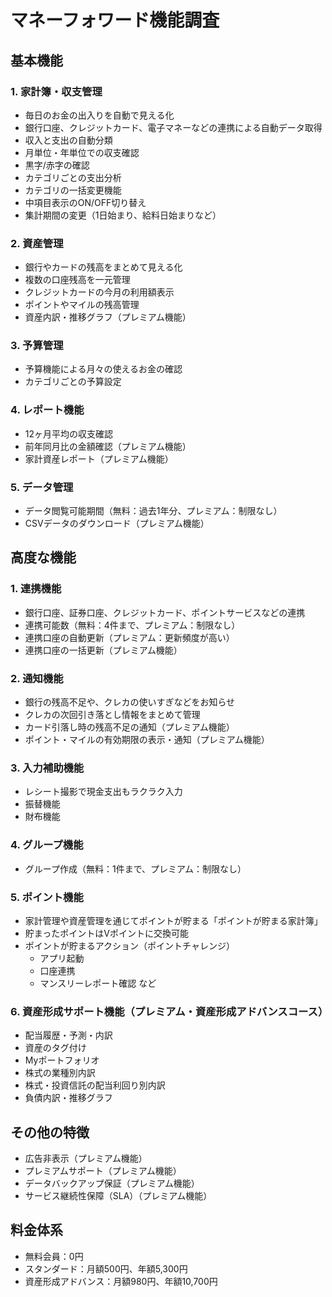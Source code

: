 # マネーフォワード機能調査

## 基本機能

### 1. 家計簿・収支管理
- 毎日のお金の出入りを自動で見える化
- 銀行口座、クレジットカード、電子マネーなどの連携による自動データ取得
- 収入と支出の自動分類
- 月単位・年単位での収支確認
- 黒字/赤字の確認
- カテゴリごとの支出分析
- カテゴリの一括変更機能
- 中項目表示のON/OFF切り替え
- 集計期間の変更（1日始まり、給料日始まりなど）

### 2. 資産管理
- 銀行やカードの残高をまとめて見える化
- 複数の口座残高を一元管理
- クレジットカードの今月の利用額表示
- ポイントやマイルの残高管理
- 資産内訳・推移グラフ（プレミアム機能）

### 3. 予算管理
- 予算機能による月々の使えるお金の確認
- カテゴリごとの予算設定

### 4. レポート機能
- 12ヶ月平均の収支確認
- 前年同月比の金額確認（プレミアム機能）
- 家計資産レポート（プレミアム機能）

### 5. データ管理
- データ閲覧可能期間（無料：過去1年分、プレミアム：制限なし）
- CSVデータのダウンロード（プレミアム機能）

## 高度な機能

### 1. 連携機能
- 銀行口座、証券口座、クレジットカード、ポイントサービスなどの連携
- 連携可能数（無料：4件まで、プレミアム：制限なし）
- 連携口座の自動更新（プレミアム：更新頻度が高い）
- 連携口座の一括更新（プレミアム機能）

### 2. 通知機能
- 銀行の残高不足や、クレカの使いすぎなどをお知らせ
- クレカの次回引き落とし情報をまとめて管理
- カード引落し時の残高不足の通知（プレミアム機能）
- ポイント・マイルの有効期限の表示・通知（プレミアム機能）

### 3. 入力補助機能
- レシート撮影で現金支出もラクラク入力
- 振替機能
- 財布機能

### 4. グループ機能
- グループ作成（無料：1件まで、プレミアム：制限なし）

### 5. ポイント機能
- 家計管理や資産管理を通じてポイントが貯まる「ポイントが貯まる家計簿」
- 貯まったポイントはVポイントに交換可能
- ポイントが貯まるアクション（ポイントチャレンジ）
  - アプリ起動
  - 口座連携
  - マンスリーレポート確認 など

### 6. 資産形成サポート機能（プレミアム・資産形成アドバンスコース）
- 配当履歴・予測・内訳
- 資産のタグ付け
- Myポートフォリオ
- 株式の業種別内訳
- 株式・投資信託の配当利回り別内訳
- 負債内訳・推移グラフ

## その他の特徴
- 広告非表示（プレミアム機能）
- プレミアムサポート（プレミアム機能）
- データバックアップ保証（プレミアム機能）
- サービス継続性保障（SLA）（プレミアム機能）

## 料金体系
- 無料会員：0円
- スタンダード：月額500円、年額5,300円
- 資産形成アドバンス：月額980円、年額10,700円
